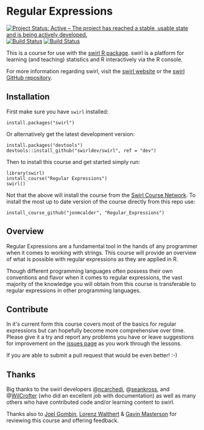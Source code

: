 # Regular Expressions

[![Project Status: Active – The project has reached a stable, usable state and is being actively developed.](https://www.repostatus.org/badges/latest/active.svg)](https://www.repostatus.org/#active)
[![Build Status](https://travis-ci.org/jonmcalder/Regular_Expressions.svg?branch=master)](https://travis-ci.org/jonmcalder/Regular_Expressions)
[![Build Status](https://ci.appveyor.com/api/projects/status/github/jonmcalder/Regular_Expressions?branch=master&svg=true)](https://ci.appveyor.com/project/jonmcalder/regular-expressions)

This is a course for use with the 
[swirl R package](https://cran.r-project.org/web/packages/swirl/index.html). 
swirl is a platform for learning (and teaching) statistics and R interactively 
via the R console.

For more information regarding swirl, visit the 
[swirl website](http://swirlstats.com) or the 
[swirl GitHub repository](https://github.com/swirldev/swirl).

## Installation

First make sure you have `swirl` installed:
 
 ```
install.packages("swirl")
```

Or alternatively get the latest development version:

```
install.packages("devtools")
devtools::install_github("swirldev/swirl", ref = "dev")
```

Then to install this course and get started simply run:

```
library(swirl)
install_course("Regular Expressions")
swirl()
```

Not that the above will install the course from the [Swirl Course Network](http://swirlstats.com/scn/regular_expressions.html). To install the most up to date version of the course directly from this repo use:

```
install_course_github("jonmcalder", "Regular_Expressions")
```

## Overview
 
Regular Expressions are a fundamental tool in the hands of any programmer 
when it comes to working with strings. This course will provide an overview of 
what is possible with regular expressions as they are applied in R.  
  
Though different programming languages often possess their own conventions and 
flavor when it comes to regular expressions, the vast majority of the knowledge 
you will obtain from this course is transferable to regular expressions in 
other programming languages.

## Contribute

In it's current form this course covers most of the basics for regular expressions 
but can hopefully become more comprehensive over time. Please give it a try and 
report any problems you have or leave suggestions for improvement on the 
[issues page](https://github.com/jonmcalder/Regular_Expressions/issues) as you 
work through the lessons.

If you are able to submit a pull request that would be even better! :-)

## Thanks

Big thanks to the swirl developers 
@[ncarchedi](https://github.com/ncarchedi), @[seankross](https://github.com/seankross), and @[WilCrofter](https://github.com/WilCrofter) (who did an excellent job with documentation) as well as many others who have contributed code and/or learning content to swirl.

Thanks also to [Joel Gombin](https://twitter.com/joelgombin), [Lorenz Walthert](https://twitter.com/lorenzwalthert) & [Gavin Masterson](https://twitter.com/gavinprm) for reviewing this course and offering feedback.
